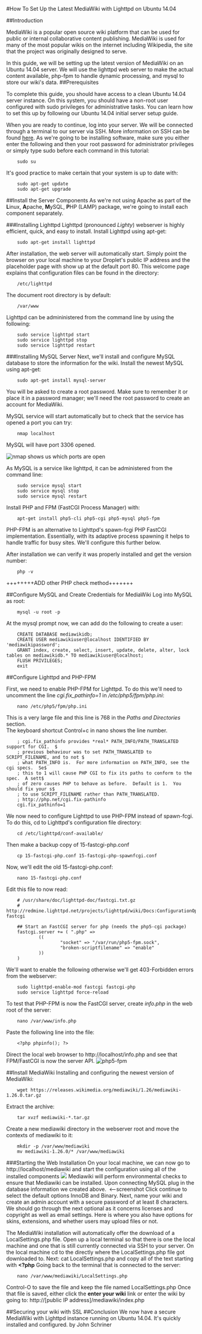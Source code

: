 #How To Set Up the Latest MediaWiki with Lighttpd on Ubuntu 14.04

##Introduction

MediaWiki is a popular open source wiki platform that can be used for public or internal collaborative content publishing. MediaWiki is used for many of the most popular wikis on the internet including Wikipedia, the site that the project was originally designed to serve.

In this guide, we will be setting up the latest version of MediaWiki on an Ubuntu 14.04 server. We will use the lighttpd web server to make the actual content available, php-fpm to handle dynamic processing, and mysql to store our wiki's data.
##Prerequisites


To complete this guide, you should have access to a clean Ubuntu 14.04 server instance. On this system, you should have a non-root user configured with sudo privileges for administrative tasks. You can learn how to set this up by following our Ubuntu 14.04 initial server setup guide.

When you are ready to continue, log into your server.  We will be connected through a terminal to our server via SSH.  More information on SSH can be found [here](https://www.digitalocean.com/community/tutorials/how-to-connect-to-your-droplet-with-ssh).  As we're going to be installing software, make sure you either enter the following and then your root password for administrator privileges or simply type sudo before each command in this tutorial:

        sudo su


It's good practice to make certain that your system is up to date with:

        sudo apt-get update
        sudo apt-get upgrade

##Install the Server Components
As we're not using Apache as part of the **L**inux, **A**pache, **M**ySQL, **P**HP (LAMP) package, we're going to install each component separately.

###Installing Lighttpd
Lighttpd (pronounced *Lighty*) webserver is highly efficient, quick, and easy to install.
Install Lighttpd using apt-get:

        sudo apt-get install lighttpd
After installation, the web server will automatically start.  Simply point the browser on your local machine to your Droplet's public IP address and the placeholder page with show up at the default port 80.
This welcome page explains that configuration files can be found in the directory:

        /etc/lighttpd

The document root directory is by default:

        /var/www

Lighttpd can be admininistered from the command line by using the following:

        sudo service lighttpd start
        sudo service lighttpd stop
        sudo service lighttpd restart
        
###Installing MySQL Server
Next, we'll install and configure MySQL database to store the information for the wiki.
Install the newest MySQL using apt-get:

        sudo apt-get install mysql-server
You will be asked to create a root password.  Make sure to remember it or place it in a password manager; we'll need the root password to create an account for MediaWiki.

MySQL service will start automatically but to check that the service has opened a port you can try:

        nmap localhost

MySQL will have port 3306 opened.

![nmap shows us which ports are open](http://i.imgur.com/wIfVYNb.png)

 
As MySQL is a service like lighttpd, it can be administered from the command line:

        sudo service mysql start
        sudo service mysql stop                
        sudo service mysql restart
        
Install PHP and FPM (FastCGI Process Manager) with:

        apt-get install php5-cli php5-cgi php5-mysql php5-fpm

PHP-FPM is an alternative to Lighttpd's spawn-fcgi PHP FastCGI implementation.  Essentially, with its adaptive process spawning it helps to handle traffic for busy sites.  We'll configure this further below.

After installation we can verify it was properly installed and get the version number:

        php -v
++++++++ADD other PHP check method+++++++
        
##Configure MySQL and Create Credentials for MediaWiki
Log into MySQL as root:

        mysql -u root -p
At the mysql prompt now, we can add do the following to create a user:

        CREATE DATABASE mediawikidb;
        CREATE USER mediawikiuser@localhost IDENTIFIED BY 'mediawikipassword';
        GRANT index, create, select, insert, update, delete, alter, lock tables on mediawikidb.* TO mediawikiuser@localhost;
        FLUSH PRIVILEGES;
        exit

##Configure Lighttpd and PHP-FPM

First, we need to enable PHP-FPM for Lighttpd.  To do this we'll need to uncomment the line _cgi.fix_pathinfo=1_ in _/etc/php5/fpm/php.ini_:

        nano /etc/php5/fpm/php.ini
This is a very large file and this line is 768 in the _Paths and Directories_ section.  
The keyboard shortcut Control+c in nano shows the line number.

        ; cgi.fix_pathinfo provides *real* PATH_INFO/PATH_TRANSLATED support for CGI.  $
        ; previous behaviour was to set PATH_TRANSLATED to SCRIPT_FILENAME, and to not $
        ; what PATH_INFO is.  For more information on PATH_INFO, see the cgi specs.  Se$
        ; this to 1 will cause PHP CGI to fix its paths to conform to the spec.  A sett$
        ; of zero causes PHP to behave as before.  Default is 1.  You should fix your s$
        ; to use SCRIPT_FILENAME rather than PATH_TRANSLATED.
        ; http://php.net/cgi.fix-pathinfo
        cgi.fix_pathinfo=1
        
We now need to configure Lighttpd to use PHP-FPM instead of spawn-fcgi.
To do this, cd to Lighttpd's configuration file directory:

        cd /etc/lighttpd/conf-available/
Then make a backup copy of 15-fastcgi-php.conf

        cp 15-fastcgi-php.conf 15-fastcgi-php-spawnfcgi.conf
Now, we'll edit the old 15-fastcgi-php.conf:

        nano 15-fastcgi-php.conf

Edit this file to now read:

        # /usr/share/doc/lighttpd-doc/fastcgi.txt.gz
        # http://redmine.lighttpd.net/projects/lighttpd/wiki/Docs:ConfigurationOptions#mod_fastcgi-fastcgi

        ## Start an FastCGI server for php (needs the php5-cgi package)
        fastcgi.server += ( ".php" =>
                ((
                        "socket" => "/var/run/php5-fpm.sock",
                        "broken-scriptfilename" => "enable"
                ))
        )


We'll want to enable the following otherwise we'll get 403-Forbidden errors from the webserver:

        sudo lighttpd-enable-mod fastcgi fastcgi-php
        sudo service lighttpd force-reload

To test that PHP-FPM is now the FastCGI server, create _info.php_ in the web root of the server:

        nano /var/www/info.php

Paste the following line into the file:

        <?php phpinfo(); ?>

Direct the local web browser to http://localhost/info.php and see that FPM/FastCGI is now the server API.
![php5-fpm](http://i.imgur.com/hV1OKMb.png)


##Install MediaWiki
Installing and configuring the newest version of MediaWiki:

        wget https://releases.wikimedia.org/mediawiki/1.26/mediawiki-1.26.0.tar.gz
Extract the archive:        

        tar xvzf mediawiki-*.tar.gz
Create a new mediawiki directory in the webserver root and move the contexts of mediawiki to it:

        mkdir -p /var/www/mediawiki
        mv mediawiki-1.26.0/* /var/www/mediawiki
###Starting the Web Installation
On your local machine, we can now go to http://localhost/mediawiki and start the configuration using all of the installed components
![](http://i.imgur.com/Male16R.png)
Mediawiki will perform environmental checks to ensure that Mediawiki can be installed.
Upon connecting MySQL plug in the database information we created above.
![]()  <--screenshot
Click continue to select the default options InnoDB and Binary.
Next, name your wiki and create an admin account with a secure password of at least 8 characters.
We should go through the next optional as it concerns licenses and copyright as well as email settings.
Here is where you also have options for skins, extensions, and whether users may upload files or not.

The MediaWiki installation will automatically offer the download of a LocalSettings.php file.
Open up a local terminal so that there is one the local machine and one that is still currently connected via SSH to your server.
On the local machine cd to the directly where the LocalSettings.php file got downloaded to.
Next:
cat LocalSettings.php
and copy all of the text starting with **<?php**
Going back to the terminal that is connected to the server:

        nano /var/www/mediawiki/LocalSettings.php
        
Control-O to save the file and keep the file named LocalSettings.php
Once that file is saved, either click the **enter your wiki** link or enter the wiki by going to:
http://[public IP address]/mediawiki/index.php

##Securing your wiki with SSL
##Conclusion
We now have a secure MediaWiki with Lighttpd instance running on Ubuntu 14.04.
It's quickly installed and configured.
              by John Schriner
